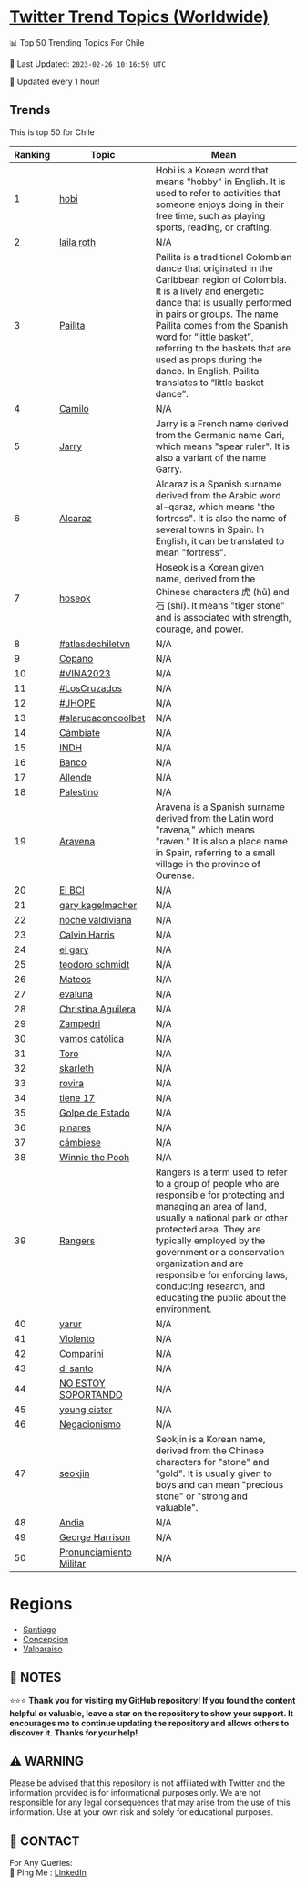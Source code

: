 [Twitter Trend Topics (Worldwide)](https://github.com/ErcinDedeoglu/Twitter-Trend-Topics)
==========


📊 Top 50 Trending Topics For Chile

📆 Last Updated: `2023-02-26 10:16:59 UTC`

🔧 Updated every 1 hour!


## Trends

This is top 50 for Chile

| Ranking | Topic | Mean |
| ------- | ------------ | ------------ |
| 1 | [hobi](http://twitter.com/search?q=hobi) | Hobi is a Korean word that means "hobby" in English. It is used to refer to activities that someone enjoys doing in their free time, such as playing sports, reading, or crafting. |
| 2 | [laila roth](http://twitter.com/search?q=laila+roth) | N/A |
| 3 | [Pailita](http://twitter.com/search?q=Pailita) | Pailita is a traditional Colombian dance that originated in the Caribbean region of Colombia. It is a lively and energetic dance that is usually performed in pairs or groups. The name Pailita comes from the Spanish word for “little basket”, referring to the baskets that are used as props during the dance. In English, Pailita translates to “little basket dance”. |
| 4 | [Camilo](http://twitter.com/search?q=Camilo) | N/A |
| 5 | [Jarry](http://twitter.com/search?q=Jarry) | Jarry is a French name derived from the Germanic name Gari, which means "spear ruler". It is also a variant of the name Garry. |
| 6 | [Alcaraz](http://twitter.com/search?q=Alcaraz) | Alcaraz is a Spanish surname derived from the Arabic word al-qaraz, which means "the fortress". It is also the name of several towns in Spain. In English, it can be translated to mean "fortress". |
| 7 | [hoseok](http://twitter.com/search?q=hoseok) | Hoseok is a Korean given name, derived from the Chinese characters 虎 (hǔ) and 石 (shí). It means "tiger stone" and is associated with strength, courage, and power. |
| 8 | [#atlasdechiletvn](http://twitter.com/search?q=%23atlasdechiletvn) | N/A |
| 9 | [Copano](http://twitter.com/search?q=Copano) | N/A |
| 10 | [#VINA2023](http://twitter.com/search?q=%23VINA2023) | N/A |
| 11 | [#LosCruzados](http://twitter.com/search?q=%23LosCruzados) | N/A |
| 12 | [#JHOPE](http://twitter.com/search?q=%23JHOPE) | N/A |
| 13 | [#alarucaconcoolbet](http://twitter.com/search?q=%23alarucaconcoolbet) | N/A |
| 14 | [Cámbiate](http://twitter.com/search?q=C%c3%a1mbiate) | N/A |
| 15 | [INDH](http://twitter.com/search?q=INDH) | N/A |
| 16 | [Banco](http://twitter.com/search?q=Banco) | N/A |
| 17 | [Allende](http://twitter.com/search?q=Allende) | N/A |
| 18 | [Palestino](http://twitter.com/search?q=Palestino) | N/A |
| 19 | [Aravena](http://twitter.com/search?q=Aravena) | Aravena is a Spanish surname derived from the Latin word "ravena," which means "raven." It is also a place name in Spain, referring to a small village in the province of Ourense. |
| 20 | [El BCI](http://twitter.com/search?q=El+BCI) | N/A |
| 21 | [gary kagelmacher](http://twitter.com/search?q=gary+kagelmacher) | N/A |
| 22 | [noche valdiviana](http://twitter.com/search?q=noche+valdiviana) | N/A |
| 23 | [Calvin Harris](http://twitter.com/search?q=Calvin+Harris) | N/A |
| 24 | [el gary](http://twitter.com/search?q=el+gary) | N/A |
| 25 | [teodoro schmidt](http://twitter.com/search?q=teodoro+schmidt) | N/A |
| 26 | [Mateos](http://twitter.com/search?q=Mateos) | N/A |
| 27 | [evaluna](http://twitter.com/search?q=evaluna) | N/A |
| 28 | [Christina Aguilera](http://twitter.com/search?q=Christina+Aguilera) | N/A |
| 29 | [Zampedri](http://twitter.com/search?q=Zampedri) | N/A |
| 30 | [vamos católica](http://twitter.com/search?q=vamos+cat%c3%b3lica) | N/A |
| 31 | [Toro](http://twitter.com/search?q=Toro) | N/A |
| 32 | [skarleth](http://twitter.com/search?q=skarleth) | N/A |
| 33 | [rovira](http://twitter.com/search?q=rovira) | N/A |
| 34 | [tiene 17](http://twitter.com/search?q=tiene+17) | N/A |
| 35 | [Golpe de Estado](http://twitter.com/search?q=Golpe+de+Estado) | N/A |
| 36 | [pinares](http://twitter.com/search?q=pinares) | N/A |
| 37 | [cámbiese](http://twitter.com/search?q=c%c3%a1mbiese) | N/A |
| 38 | [Winnie the Pooh](http://twitter.com/search?q=Winnie+the+Pooh) | N/A |
| 39 | [Rangers](http://twitter.com/search?q=Rangers) | Rangers is a term used to refer to a group of people who are responsible for protecting and managing an area of land, usually a national park or other protected area. They are typically employed by the government or a conservation organization and are responsible for enforcing laws, conducting research, and educating the public about the environment. |
| 40 | [yarur](http://twitter.com/search?q=yarur) | N/A |
| 41 | [Violento](http://twitter.com/search?q=Violento) | N/A |
| 42 | [Comparini](http://twitter.com/search?q=Comparini) | N/A |
| 43 | [di santo](http://twitter.com/search?q=di+santo) | N/A |
| 44 | [NO ESTOY SOPORTANDO](http://twitter.com/search?q=NO+ESTOY+SOPORTANDO) | N/A |
| 45 | [young cister](http://twitter.com/search?q=young+cister) | N/A |
| 46 | [Negacionismo](http://twitter.com/search?q=Negacionismo) | N/A |
| 47 | [seokjin](http://twitter.com/search?q=seokjin) | Seokjin is a Korean name, derived from the Chinese characters for "stone" and "gold". It is usually given to boys and can mean "precious stone" or "strong and valuable". |
| 48 | [Andia](http://twitter.com/search?q=Andia) | N/A |
| 49 | [George Harrison](http://twitter.com/search?q=George+Harrison) | N/A |
| 50 | [Pronunciamiento Militar](http://twitter.com/search?q=Pronunciamiento+Militar) | N/A |



# Regions

* [Santiago](</Chile/Santiago.md>)
* [Concepcion](</Chile/Concepcion.md>)
* [Valparaiso](</Chile/Valparaiso.md>)



## 📝 NOTES

⭐⭐⭐ **Thank you for visiting my GitHub repository! If you found the content helpful or valuable, leave a star on the repository to show your support. It encourages me to continue updating the repository and allows others to discover it. Thanks for your help!**


## ⚠️ WARNING

Please be advised that this repository is not affiliated with Twitter and the information provided is for informational purposes only. We are not responsible for any legal consequences that may arise from the use of this information. Use at your own risk and solely for educational purposes.


## 📨 CONTACT

 For Any Queries:  
            🏓 Ping Me : [LinkedIn](https://www.linkedin.com/in/ercindedeoglu/)
